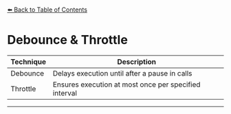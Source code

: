 [⬅️ Back to Table of Contents](README.md)
 
# Debounce & Throttle

| Technique | Description                                              |
|-----------|---------------------------------------------------------|
| Debounce  | Delays execution until after a pause in calls           |
| Throttle  | Ensures execution at most once per specified interval   |

---